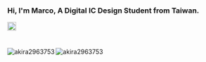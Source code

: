 ### Hi, I'm Marco, A Digital IC Design Student from Taiwan.
[<img width="20" height="20" alt="linkedin" src="https://github.com/user-attachments/assets/98192e06-af52-47bd-a35a-2394f566d7eb" />](www.linkedin.com/in/ming-hong-lin-ab5b7b374)   
#  
<p>
  <img align="left" src="https://github-readme-stats.vercel.app/api/top-langs?username=akira2963753&show_icons=true&locale=en&layout=compact&theme=tokyonight" alt="akira2963753" />  
</p>  
  
<p>
  &nbsp;<img align="left" src="https://github-readme-stats.vercel.app/api?username=akira2963753&show_icons=true&locale=en&theme=tokyonight" alt="akira2963753" />
</p>   

  

